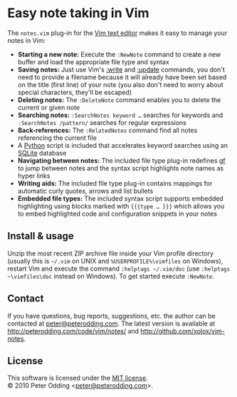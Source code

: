 # Easy note taking in Vim

The `notes.vim` plug-in for the [Vim text editor](http://www.vim.org/) makes it easy to manage your notes in Vim:

 * **Starting a new note:** Execute the `:NewNote` command to create a new buffer and load the appropriate file type and syntax
 * **Saving notes:** Just use Vim's [:write](http://vimdoc.sourceforge.net/htmldoc/editing.html#:write) and [:update](http://vimdoc.sourceforge.net/htmldoc/editing.html#:update) commands, you don't need to provide a filename because it will already have been set based on the title (first line) of your note (you also don't need to worry about special characters, they'll be escaped)
 * **Deleting notes:** The `:DeleteNote` command enables you to delete the current or given note
 * **Searching notes:** `:SearchNotes keyword …` searches for keywords and `:SearchNotes /pattern/` searches for regular expressions
  * **Back-references:** The `:RelatedNotes` command find all notes referencing the current file
  * A [Python](http://python.org/) script is included that accelerates keyword searches using an [SQLite](http://sqlite.org/) database
 * **Navigating between notes:** The included file type plug-in redefines [gf](http://vimdoc.sourceforge.net/htmldoc/editing.html#gf) to jump between notes and the syntax script highlights note names as hyper links
 * **Writing aids:** The included file type plug-in contains mappings for automatic curly quotes, arrows and list bullets
 * **Embedded file types:** The included syntax script supports embedded highlighting using blocks marked with `{{{type … }}}` which allows you to embed highlighted code and configuration snippets in your notes

## Install & usage

Unzip the most recent ZIP archive file inside your Vim profile directory (usually this is `~/.vim` on UNIX and `%USERPROFILE%\vimfiles` on Windows), restart Vim and execute the command `:helptags ~/.vim/doc` (use `:helptags ~\vimfiles\doc` instead on Windows). To get started execute `:NewNote`.

## Contact

If you have questions, bug reports, suggestions, etc. the author can be contacted at <peter@peterodding.com>. The latest version is available at <http://peterodding.com/code/vim/notes/> and <http://github.com/xolox/vim-notes>.

## License

This software is licensed under the [MIT license](http://en.wikipedia.org/wiki/MIT_License).  
© 2010 Peter Odding &lt;<peter@peterodding.com>&gt;.

